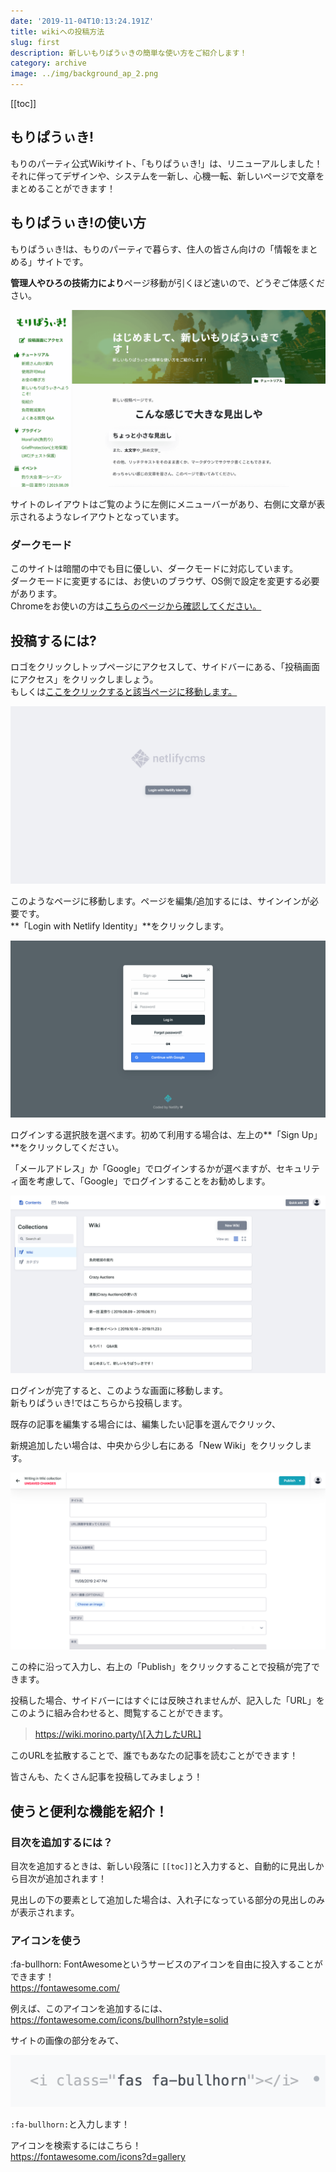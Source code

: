 ```yaml
---
date: '2019-11-04T10:13:24.191Z'
title: wikiへの投稿方法
slug: first
description: 新しいもりぱうぃきの簡単な使い方をご紹介します！
category: archive
image: ../img/background_ap_2.png
---
```

[[toc]]

## もりぱうぃき!

もりのパーティ公式Wikiサイト、「もりぱうぃき!」は、リニューアルしました！\
それに伴ってデザインや、システムを一新し、心機一転、新しいページで文章をまとめることができます！

## もりぱうぃき!の使い方

もりぱうぃき!は、もりのパーティで暮らす、住人の皆さん向けの「情報をまとめる」サイトです。

**管理人やひろの技術力により**ページ移動が引くほど速いので、どうぞご体感ください。

![もりぱうぃき!スクリーンショット](/img/wiki.morino.party_-hd-1-1-.png)

サイトのレイアウトはご覧のように左側にメニューバーがあり、右側に文章が表示されるようなレイアウトとなっています。

### ダークモード

このサイトは暗闇の中でも目に優しい、ダークモードに対応しています。\
ダークモードに変更するには、お使いのブラウザ、OS側で設定を変更する必要があります。\
Chromeをお使いの方は[こちらのページから確認してください。](https://support.google.com/chrome/answer/9275525?co=GENIE.Platform%3DDesktop&hl=ja&oco=0)

## 投稿するには?

ロゴをクリックしトップページにアクセスして、サイドバーにある、「投稿画面にアクセス」をクリックしましょう。\
もしくは[ここをクリックすると該当ページに移動します。](https://wiki.morino.party/admin/#/)

![Netlify ログイン画面 スクリーンショット](/img/wiki.morino.party_admin_-hd-3-1-.png)

このようなページに移動します。ページを編集/追加するには、サインインが必要です。\
**「Login with Netlify Identity」**をクリックします。

![Netlify Identity ログイン画面](/img/wiki.morino.party_admin_-hd-4-1-.png)

ログインする選択肢を選べます。初めて利用する場合は、左上の**「Sign Up」**をクリックしてください。

「メールアドレス」か「Google」でログインするかが選べますが、セキュリティ面を考慮して、「Google」でログインすることをお勧めします。

![Netlify CMS 管理画面 スクリーンショット](/img/wiki.morino.party_admin_-hd-1-.png)

ログインが完了すると、このような画面に移動します。\
新もりぱうぃき!ではこちらから投稿します。

既存の記事を編集する場合には、編集したい記事を選んでクリック、

新規追加したい場合は、中央から少し右にある「New Wiki」をクリックします。

![Netlify CMS エディタ スクリーンショット](/img/wiki.morino.party_admin_-hd-2-.png)

この枠に沿って入力し、右上の「Publish」をクリックすることで投稿が完了できます。

投稿した場合、サイドバーにはすぐには反映されませんが、記入した「URL」をこのように組み合わせると、閲覧することができます。

> https://wiki.morino.party/\[入力したURL]

このURLを拡散することで、誰でもあなたの記事を読むことができます！

皆さんも、たくさん記事を投稿してみましょう！

## 使うと便利な機能を紹介！

### 目次を追加するには？

目次を追加するときは、新しい段落に `[[toc]]`と入力すると、自動的に見出しから目次が追加されます！

見出しの下の要素として追加した場合は、入れ子になっている部分の見出しのみが表示されます。

### アイコンを使う

:fa-bullhorn: FontAwesomeというサービスのアイコンを自由に投入することができます！\
<https://fontawesome.com/>



例えば、このアイコンを追加するには、\
<https://fontawesome.com/icons/bullhorn?style=solid>

サイトの画像の部分をみて、

![](/img/スクリーンショット-2020-05-21-13.35.01.png)

`:fa-bullhorn:`と入力します！



アイコンを検索するにはこちら！\
<https://fontawesome.com/icons?d=gallery>
